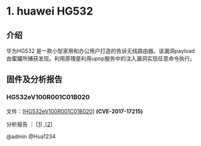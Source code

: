 # 1. huawei HG532 
## 介绍 
华为HG532 是一款小型家用和办公用户打造的告诉无线路由器。该漏洞payload由蜜罐所捕获发现。利用原理是利用upnp服务中的注入漏洞实现任意命令执行。

## 固件及分析报告
### HG532eV100R001C01B020

文件：\[[HG532eV100R001C01B020](./HG532eV100R001C01B020_upgrade_packet.bin)\]  **(CVE-2017-17215)**

分析报告 ： \[[1](https://www.cnblogs.com/deerCode/p/11919612.html)\] ,\[[2](https://www.cnblogs.com/hac425/p/9416936.html)\]

@admin
@Hua1234
